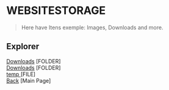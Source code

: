 # WEBSITESTORAGE

> Here have Itens exemple: Images, Downloads and more.

## Explorer

<a href="Downloads">Downloads</a> [FOLDER] \
<a href="Images">Downloads</a> [FOLDER] \
<a href="https://raw.githubusercontent.com/gabrielramires/MinecraftServerMenu/Website/WebSiteStorage/temp">temp </a> [FILE] \
<a href="..">Back</a> [Main Page]
